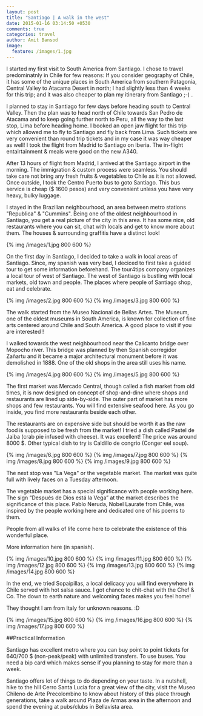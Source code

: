 ```yaml
---
layout: post
title: "Santiago | A walk in the west"
date: 2015-01-16 03:14:50 +0530
comments: true
categories: travel
author: Amit Bansod
image:
  feature: /images/1.jpg
---
```


I started my first visit to South America from Santiago. I chose to travel predominatnly in Chile for few reasons: If you consider geography of Chile, it has some of the unique places in South America from southern Patagonia, Central Valley to Atacama Desert in north; I had slightly less than 4 weeks for this trip; and it was also cheaper to plan my itinerary from Santiago ;-) . 

I planned to stay in Santiago for few days before heading south to Central Valley. Then the plan was to head north of Chile towards San Pedro de Atacama and to keep going further north to Peru, all the way to the last stop, Lima before heading home. I booked an open jaw flight for this trip which allowed me to fly to Santiago and fly back from Lima. Such tickets are very convenient than round trip tickets and in my case it was way cheaper as well! I took the flight from Madrid to Santiago on Iberia. The in-flight entairtainment & meals were good on the new A340.

After 13 hours of flight from Madrid, I arrived at the Santiago airport in the morning. The immigration & custom process were seamless. You should take care not bring any fresh fruits & vegetables to Chile as it is not allowed. Once outside, I took the Centro Puerto bus to goto Santiago. This bus service is cheap ($ 1600 pesos) and very convenient unless you have very heavy, bulky luggage.

I stayed in the Brazilian neighbourhood, an area between metro stations "Republica" & "Cummins". Being one of the oldest neighbourhood in Santiago, you get a real picture of the city in this area. It has some nice, old restaurants where you can sit, chat with locals and get to know more about them. The houses & surrounding graffitis have a distinct look!

{% img /images/1.jpg 800 600 %}

On the first day in Santiago, I decided to take a walk in local areas of Santiago. Since, my spanish was very bad, I deciced to first take a guided tour to get some information beforehand. The tour4tips company organizes a local tour of west  of Santiago. The west of Santiago is bustling with local markets, old town and people. The places where people of Santiago shop, eat and celebrate.

{% img /images/2.jpg 800 600 %}
{% img /images/3.jpg 800 600 %}

The walk started from the Museo Nacional de Bellas Artes. The Museum, one of the oldest museums in South America, is known for collection of fine arts centered around Chile and South America. A good place to visit if you are interested !

I walked towards the west neighbourhood near the Calicanto bridge over Mopocho river. This bridge was planned by then Spanish corregidor Zañartu and it became a major architectural monument before it was demolished in 1888. One of the old shops in the area still uses his name.

{% img /images/4.jpg 800 600 %}
{% img /images/5.jpg 800 600 %}

The first market was Mercado Central, though called a fish market from old times, it is now designed on concept of shop-and-dine where shops and restaurants are lined up side-by-side. The outer part of market has more shops and few restaurants. You will find extensive seafood here.  As you go inside, you find more restaurants beside each  other.  

The restaurants are on expensive side but should be worth it as the raw food is supposed to be fresh from the market! I tried a dish called Pastel de Jaiba (crab pie infused with cheese). It was excellent! The price was around 8000 $. Other typical dish to try is Caldillo de congrio (Conger eel soup). 

{% img /images/6.jpg 800 600 %}
{% img /images/7.jpg 800 600 %}
{% img /images/8.jpg 800 600 %}
{% img /images/9.jpg 800 600 %}

The next stop was "La Vega" or the vegetable market. The market was quite full with lively faces on a Tuesday afternoon. 

The vegetable market has a special significance with people working here. The sign “Después de Dios está la Vega” at the market describes the significance of this place. Pablo Neruda, Nobel Laurate from Chile, was inspired by the people working here and dedicated one of his poems to them.

People from all walks of life come here to celebrate the existence of this wonderful place.

More information here (in spanish).

{% img /images/10.jpg 800 600 %}
{% img /images/11.jpg 800 600 %}
{% img /images/12.jpg 800 600 %}
{% img /images/13.jpg 800 600 %}
{% img /images/14.jpg 800 600 %}

In the end, we tried Sopaipillas, a local delicacy you will find everywhere in Chile served with hot salsa sauce. I got chance to chit-chat with the Chef & Co. The down to earth nature and welcoming faces makes you feel home!  

They thought I am from Italy for unknown reasons. :D 

{% img /images/15.jpg 800 600 %}
{% img /images/16.jpg 800 600 %}
{% img /images/17.jpg 800 600 %}

##Practical Information

Santiago has excellent metro where you can buy point to point tickets for 640/700 $ (non-peak/peak) with unlimited transfers. To use buses. You need a bip card which makes sense if you planning to stay for more than a week.

Santiago offers lot of things to do depending on your taste. In a nutshell, hike to the hill Cerro Santa Lucia for a great view of the city, visit the Museo Chileno de Arte Precolombino to know about history of this place through generations, take a walk around Plaza de Armas area in the afternoon and spend the evening at pubs/clubs in Bellavista area.
